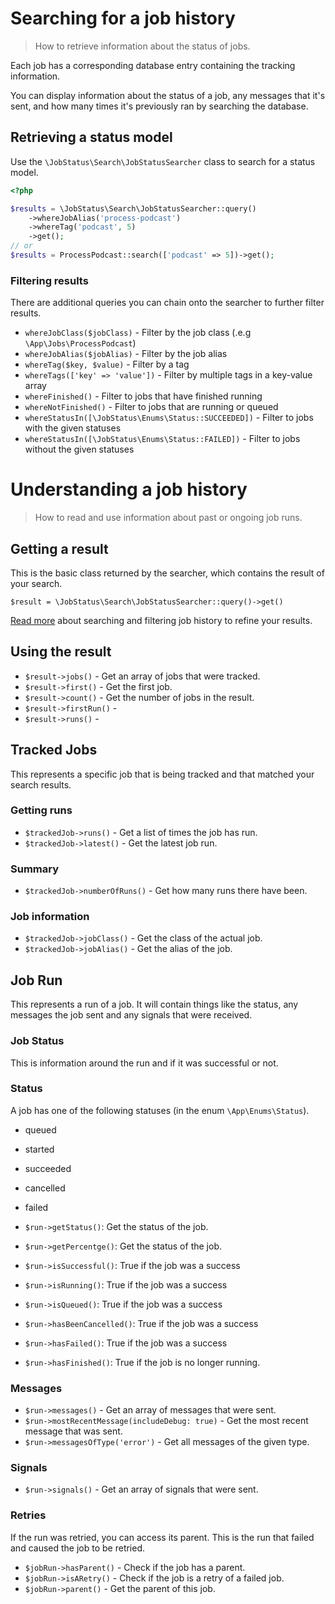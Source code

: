 # Searching for a job history
> How to retrieve information about the status of jobs.

Each job has a corresponding database entry containing the tracking information.

You can display information about the status of a job, any messages that it's sent, and how many times it's previously ran by searching the database.

## Retrieving a status model

Use the `\JobStatus\Search\JobStatusSearcher` class to search for a status model.

```php
<?php

$results = \JobStatus\Search\JobStatusSearcher::query()
    ->whereJobAlias('process-podcast')
    ->whereTag('podcast', 5)
    ->get();
// or
$results = ProcessPodcast::search(['podcast' => 5])->get();
```

### Filtering results

There are additional queries you can chain onto the searcher to further filter results.

- `whereJobClass($jobClass)` - Filter by the job class (.e.g `\App\Jobs\ProcessPodcast`)
- `whereJobAlias($jobAlias)` - Filter by the job alias
- `whereTag($key, $value)` - Filter by a tag
- `whereTags(['key' => 'value'])` - Filter by multiple tags in a key-value array
- `whereFinished()` - Filter to jobs that have finished running
- `whereNotFinished()` - Filter to jobs that are running or queued
- `whereStatusIn([\JobStatus\Enums\Status::SUCCEEDED])` - Filter to jobs with the given statuses
- `whereStatusIn([\JobStatus\Enums\Status::FAILED])` - Filter to jobs without the given statuses



# Understanding a job history
> How to read and use information about past or ongoing job runs.


## Getting a result
This is the basic class returned by the searcher, which contains the result of your search.

`$result = \JobStatus\Search\JobStatusSearcher::query()->get()`

[Read more](./searching.md) about searching and filtering job history to refine your results.

## Using the result

- `$result->jobs()` - Get an array of jobs that were tracked.
- `$result->first()` - Get the first job.
- `$result->count()` - Get the number of jobs in the result.
- `$result->firstRun()` -
- `$result->runs()` -

## Tracked Jobs

This represents a specific job that is being tracked and that matched your search results.

### Getting runs
- `$trackedJob->runs()` - Get a list of times the job has run.
- `$trackedJob->latest()` - Get the latest job run.

### Summary
- `$trackedJob->numberOfRuns()` - Get how many runs there have been.

### Job information
- `$trackedJob->jobClass()` - Get the class of the actual job.
- `$trackedJob->jobAlias()` - Get the alias of the job.

## Job Run

This represents a run of a job. It will contain things like the status, any messages the job sent and any signals that were received.

### Job Status

This is information around the run and if it was successful or not.

### Status

A job has one of the following statuses (in the enum `\App\Enums\Status`).
- queued
- started
- succeeded
- cancelled
- failed

- `$run->getStatus()`: Get the status of the job.
- `$run->getPercentge()`: Get the status of the job.
- `$run->isSuccessful()`: True if the job was a success
- `$run->isRunning()`: True if the job was a success
- `$run->isQueued()`: True if the job was a success
- `$run->hasBeenCancelled()`: True if the job was a success
- `$run->hasFailed()`: True if the job was a success
- `$run->hasFinished()`: True if the job is no longer running.

### Messages

- `$run->messages()` - Get an array of messages that were sent.
- `$run->mostRecentMessage(includeDebug: true)` - Get the most recent message that was sent.
- `$run->messagesOfType('error')` - Get all messages of the given type.

### Signals

- `$run->signals()` - Get an array of signals that were sent.

### Retries

If the run was retried, you can access its parent. This is the run that failed and caused the job to be retried.

- `$jobRun->hasParent()` - Check if the job has a parent.
- `$jobRun->isARetry()` - Check if the job is a retry of a failed job.
- `$jobRun->parent()` - Get the parent of this job.
